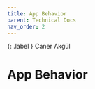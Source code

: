 ```yaml
---
title: App Behavior
parent: Technical Docs
nav_order: 2
---
```


{: .label }
Caner Akgül

# App Behavior

